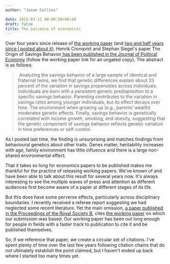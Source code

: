 ```yaml
---
author: "Jason Collins"

date: 2015-03-12 08:00:28+00:00
draft: false
title: The patience of economists
---
```


Over four years since release of [the working paper](http://papers.ssrn.com/sol3/papers.cfm?abstract_id=1649790) (and [two and half years since I posted about it](https://www.jasoncollins.blog/the-origins-of-savings-behaviour/)), Henrik Cronqvist and Stephan Siegel's paper The Origin of Savings Behavior[ has been published in the Journal of Political Economy](http://www.jstor.org/discover/10.1086/679284?uid=3737536&uid=2&uid=4&sid=21105589290901) (follow the working paper link for an ungated copy). The abstract is as follows:


<blockquote> Analyzing the savings behavior of a large sample of identical and fraternal twins, we find that genetic differences explain about 33 percent of the variation in savings propensities across individuals. Individuals are born with a persistent genetic predisposition to a specific savings behavior. Parenting contributes to the variation in savings rates among younger individuals, but its effect decays over time. The environment when growing up (e.g., parents’ wealth) moderates genetic effects. Finally, savings behavior is genetically correlated with income growth, smoking, and obesity, suggesting that the genetic component of savings behavior reflects genetic variation in time preferences or self-control.</blockquote>


As I posted last time, the finding is unsurprising and matches findings from behavioural genetics about other traits. Genes matter, heritability increases with age, family environment has little influence and there is a large non-shared environmental effect.

That it takes so long for economics papers to be published makes me thankful for the practice of releasing working papers. We've known of and have been able to talk about this result for several years now. It's always interesting to see the multiple waves of press and attention as different audiences first become aware of a paper at different stages of its life.

But this does have some perverse effects, particularly across disciplinary boundaries. I recently received a referee report suggesting we had neglected some recent literature. Yet the main omission, [a paper published in the Proceedings of the Royal Society B](http://rspb.royalsocietypublishing.org/content/281/1779/20132561.short), cites [the working paper](http://ssrn.com/abstract=2208886) on which our submission was based. Our working paper has been out long enough for people in fields with a faster track to publication to cite it and be published themselves.

So, if we reference that paper, we create a circular set of citations. I've spent plenty of time over the last few years following citation chains that do not ultimately establish the point claimed, but I haven't ended up back where I started too many times yet.
